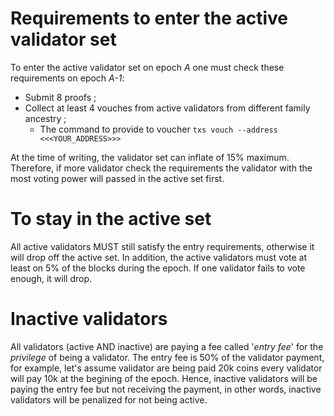 # Requirements to enter the active validator set

To enter the active validator set on epoch _A_ one must check these requirements on epoch _A-1_:
- Submit 8 proofs ;
- Collect at least 4 vouches from active validators from different family ancestry ;
  - The command to provide to voucher ```txs vouch --address <<<YOUR_ADDRESS>>>``` 

At the time of writing, the validator set can inflate of 15% maximum. Therefore, if more validator check the requirements the validator with the most voting power will passed in the active set first. 


# To stay in the active set

All active validators MUST still satisfy the entry requirements, otherwise it will drop off the active set. 
In addition, the active validators must vote at least on 5% of the blocks during the epoch. If one validator fails to vote enough, it will drop.

# Inactive validators

All validators (active AND inactive) are paying a fee called '_entry fee_' for the _privilege_ of being a validator.
The entry fee is 50% of the validator payment, for example, let's assume validator are being paid 20k coins every validator will pay 10k at the begining of the epoch.
Hence, inactive validators will be paying the entry fee but not receiving the payment, in other words, inactive validators will be penalized for not being active.
